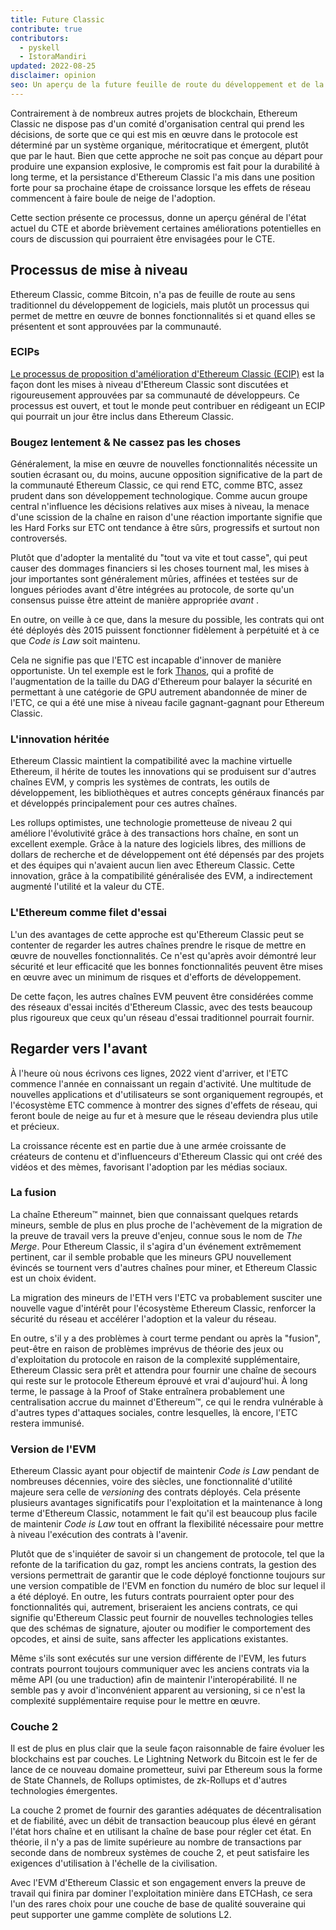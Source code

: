 ```yaml
---
title: Future Classic
contribute: true
contributors:
  - pyskell
  - IstoraMandiri
updated: 2022-08-25
disclaimer: opinion
seo: Un aperçu de la future feuille de route du développement et de la manière dont les décisions sont prises dans l'écosystème Ethereum Classic, sur la base de son histoire, de ses principes.
---
```


Contrairement à de nombreux autres projets de blockchain, Ethereum Classic ne dispose pas d'un comité d'organisation central qui prend les décisions, de sorte que ce qui est mis en œuvre dans le protocole est déterminé par un système organique, méritocratique et émergent, plutôt que par le haut. Bien que cette approche ne soit pas conçue au départ pour produire une expansion explosive, le compromis est fait pour la durabilité à long terme, et la persistance d'Ethereum Classic l'a mis dans une position forte pour sa prochaine étape de croissance lorsque les effets de réseau commencent à faire boule de neige de l'adoption.

Cette section présente ce processus, donne un aperçu général de l'état actuel du CTE et aborde brièvement certaines améliorations potentielles en cours de discussion qui pourraient être envisagées pour le CTE.

## Processus de mise à niveau

Ethereum Classic, comme Bitcoin, n'a pas de feuille de route au sens traditionnel du développement de logiciels, mais plutôt un processus qui permet de mettre en œuvre de bonnes fonctionnalités si et quand elles se présentent et sont approuvées par la communauté.

### ECIPs

[Le processus de proposition d'amélioration d'Ethereum Classic (ECIP)](/development/ecips) est la façon dont les mises à niveau d'Ethereum Classic sont discutées et rigoureusement approuvées par sa communauté de développeurs. Ce processus est ouvert, et tout le monde peut contribuer en rédigeant un ECIP qui pourrait un jour être inclus dans Ethereum Classic.

### Bougez lentement & Ne cassez pas les choses

Généralement, la mise en œuvre de nouvelles fonctionnalités nécessite un soutien écrasant ou, du moins, aucune opposition significative de la part de la communauté Ethereum Classic, ce qui rend ETC, comme BTC, assez prudent dans son développement technologique. Comme aucun groupe central n'influence les décisions relatives aux mises à niveau, la menace d'une scission de la chaîne en raison d'une réaction importante signifie que les Hard Forks sur ETC ont tendance à être sûrs, progressifs et surtout non controversés.

Plutôt que d'adopter la mentalité du "tout va vite et tout casse", qui peut causer des dommages financiers si les choses tournent mal, les mises à jour importantes sont généralement mûries, affinées et testées sur de longues périodes avant d'être intégrées au protocole, de sorte qu'un consensus puisse être atteint de manière appropriée _avant_ .

En outre, on veille à ce que, dans la mesure du possible, les contrats qui ont été déployés dès 2015 puissent fonctionner fidèlement à perpétuité et à ce que _Code is Law_ soit maintenu.

Cela ne signifie pas que l'ETC est incapable d'innover de manière opportuniste. Un tel exemple est le fork [Thanos](/knowledge/forks#thanos), qui a profité de l'augmentation de la taille du DAG d'Ethereum pour balayer la sécurité en permettant à une catégorie de GPU autrement abandonnée de miner de l'ETC, ce qui a été une mise à niveau facile gagnant-gagnant pour Ethereum Classic.

### L'innovation héritée

Ethereum Classic maintient la compatibilité avec la machine virtuelle Ethereum, il hérite de toutes les innovations qui se produisent sur d'autres chaînes EVM, y compris les systèmes de contrats, les outils de développement, les bibliothèques et autres concepts généraux financés par et développés principalement pour ces autres chaînes.

Les rollups optimistes, une technologie prometteuse de niveau 2 qui améliore l'évolutivité grâce à des transactions hors chaîne, en sont un excellent exemple. Grâce à la nature des logiciels libres, des millions de dollars de recherche et de développement ont été dépensés par des projets et des équipes qui n'avaient aucun lien avec Ethereum Classic. Cette innovation, grâce à la compatibilité généralisée des EVM, a indirectement augmenté l'utilité et la valeur du CTE.

### L'Ethereum comme filet d'essai

L'un des avantages de cette approche est qu'Ethereum Classic peut se contenter de regarder les autres chaînes prendre le risque de mettre en œuvre de nouvelles fonctionnalités. Ce n'est qu'après avoir démontré leur sécurité et leur efficacité que les bonnes fonctionnalités peuvent être mises en œuvre avec un minimum de risques et d'efforts de développement.

De cette façon, les autres chaînes EVM peuvent être considérées comme des réseaux d'essai incités d'Ethereum Classic, avec des tests beaucoup plus rigoureux que ceux qu'un réseau d'essai traditionnel pourrait fournir.

## Regarder vers l'avant

À l'heure où nous écrivons ces lignes, 2022 vient d'arriver, et l'ETC commence l'année en connaissant un regain d'activité. Une multitude de nouvelles applications [](/services/apps) et d'utilisateurs se sont organiquement regroupés, et l'écosystème ETC commence à montrer des signes d'effets de réseau, qui feront boule de neige au fur et à mesure que le réseau deviendra plus utile et précieux.

La croissance récente est en partie due à une armée croissante de créateurs de contenu et d'influenceurs d'Ethereum Classic qui ont créé des vidéos [](/videos) et des mèmes, favorisant l'adoption par les médias sociaux.

### La fusion

La chaîne Ethereum™ mainnet, bien que connaissant quelques retards mineurs, semble de plus en plus proche de l'achèvement de la migration de la preuve de travail vers la preuve d'enjeu, connue sous le nom de _The Merge_. Pour Ethereum Classic, il s'agira d'un événement extrêmement pertinent, car il semble probable que les mineurs GPU nouvellement évincés se tournent vers d'autres chaînes pour miner, et Ethereum Classic est un choix évident.

La migration des mineurs de l'ETH vers l'ETC va probablement susciter une nouvelle vague d'intérêt pour l'écosystème Ethereum Classic, renforcer la sécurité du réseau et accélérer l'adoption et la valeur du réseau.

En outre, s'il y a des problèmes à court terme pendant ou après la "fusion", peut-être en raison de problèmes imprévus de théorie des jeux ou d'exploitation du protocole en raison de la complexité supplémentaire, Ethereum Classic sera prêt et attendra pour fournir une chaîne de secours qui reste sur le protocole Ethereum éprouvé et vrai d'aujourd'hui. À long terme, le passage à la Proof of Stake entraînera probablement une centralisation accrue du mainnet d'Ethereum™, ce qui le rendra vulnérable à d'autres types d'attaques sociales, contre lesquelles, là encore, l'ETC restera immunisé.

### Version de l'EVM

Ethereum Classic ayant pour objectif de maintenir _Code is Law_ pendant de nombreuses décennies, voire des siècles, une fonctionnalité d'utilité majeure sera celle de _versioning_ des contrats déployés. Cela présente plusieurs avantages significatifs pour l'exploitation et la maintenance à long terme d'Ethereum Classic, notamment le fait qu'il est beaucoup plus facile de maintenir _Code is Law_ tout en offrant la flexibilité nécessaire pour mettre à niveau l'exécution des contrats à l'avenir.

Plutôt que de s'inquiéter de savoir si un changement de protocole, tel que la refonte de la tarification du gaz, rompt les anciens contrats, la gestion des versions permettrait de garantir que le code déployé fonctionne toujours sur une version compatible de l'EVM en fonction du numéro de bloc sur lequel il a été déployé. En outre, les futurs contrats pourraient opter pour des fonctionnalités qui, autrement, briseraient les anciens contrats, ce qui signifie qu'Ethereum Classic peut fournir de nouvelles technologies telles que des schémas de signature, ajouter ou modifier le comportement des opcodes, et ainsi de suite, sans affecter les applications existantes.

Même s'ils sont exécutés sur une version différente de l'EVM, les futurs contrats pourront toujours communiquer avec les anciens contrats via la même API (ou une traduction) afin de maintenir l'interopérabilité. Il ne semble pas y avoir d'inconvénient apparent au versioning, si ce n'est la complexité supplémentaire requise pour le mettre en œuvre.

### Couche 2

Il est de plus en plus clair que la seule façon raisonnable de faire évoluer les blockchains est par couches. Le Lightning Network du Bitcoin est le fer de lance de ce nouveau domaine prometteur, suivi par Ethereum sous la forme de State Channels, de Rollups optimistes, de zk-Rollups et d'autres technologies émergentes.

La couche 2 promet de fournir des garanties adéquates de décentralisation et de fiabilité, avec un débit de transaction beaucoup plus élevé en gérant l'état hors chaîne et en utilisant la chaîne de base pour régler cet état. En théorie, il n'y a pas de limite supérieure au nombre de transactions par seconde dans de nombreux systèmes de couche 2, et peut satisfaire les exigences d'utilisation à l'échelle de la civilisation.

Avec l'EVM d'Ethereum Classic et son engagement envers la preuve de travail qui finira par dominer l'exploitation minière dans ETCHash, ce sera l'un des rares choix pour une couche de base de qualité souveraine qui peut supporter une gamme complète de solutions L2.
